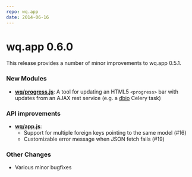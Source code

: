 ```yaml
---
repo: wq.app
date: 2014-06-16
---
```


# wq.app 0.6.0

This release provides a number of minor improvements to wq.app 0.5.1.

### New Modules
- **[wq/progress.js](https://django-data-wizard.wq.io/@wq/progress-element)**:  A tool for updating an HTML5 `<progress>` bar with updates from an AJAX rest service (e.g. a [dbio](https://django-data-wizard.wq.io/) Celery task)

### API improvements
- **[wq/app.js](../@wq/app.md)**:
  - Support for multiple foreign keys pointing to the same model (#16)
  - Customizable error message when JSON fetch fails (#19)

### Other Changes
- Various minor bugfixes
